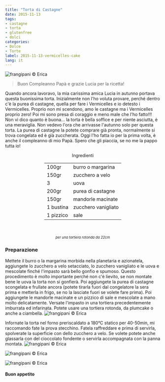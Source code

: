 ```yaml
---
title: "Torta di Castagne"
date: 2015-11-13
tags:
- castagne
- torta
- glutenfree
- dolci
categories:
- Dolce
- Torte
label: 2015-11-13-vermicelles-cake
lang: it 
---
```

![](header.jpg "frangipani © Erica")

> Buon Compleanno Papà e grazie Lucia per la ricetta!

Quando ancora lavoravo, la mia carissima amica Lucia in autunno portava questa buonissima torta. Inizialmente non l'ho voluta provare, perché dentro c'è la purea di castagne, quella per fare i Vermicelles e io detesto i Vermicelles. Proprio non mi scendono, amo le castagne ma i Vermicelles proprio zero! Poi mi sono presa di coraggio e meno male che l'ho fatto!!! Non vi dico quanto è buona... la torta è bella soffice e per niente asciutta, è una meraviglia. Non vedevo l'ora che arrivasse l'autunno solo per questa torta. La purea di castagne la potete comprare già pronta, normalmente si trova congelata ed è già zuccherata. Oggi l'ho fatta io per la prima volta, è anche il compleanno di mio Papà. Spero che gli piaccia, se no me la pappo tutta io!


<div id="wrapper" style="text-align: center">
  <div id="yourdiv" style="display: inline-block;">
    <div class="ingredients">
      <div class="ingredients-title">Ingredienti</div>
      <table>
        <tbody>
          </tr>
          <tr>
            <td>100gr</td>
            <td>burro o margarina</td>
          </tr>
          <tr>
            <td>150gr</td>
            <td>zucchero a velo</td>
          </tr>
          <tr>
            <td>3</td>
            <td>uova</td>
          </tr>
          <tr>
            <td>200gr</td>
            <td>purea di castagne</td>
          </tr>
          <tr>
            <td>150gr</td>
            <td>mandorle macinate</td>
          </tr>
          <tr>
            <td>1 bustina</td>
            <td>zucchero vanigliato</td>
          </tr>
          <tr>
            <td>1 pizzico</td>
            <td>sale</td>  
          </tr>
        </tbody>
      </table>
      <br></br>
      <i class="pull-right" style="font-size: 80%;">per una tortiera rotonda da 22cm</i>
    </div>
  </div>
</div>


<h3>
  <font color="grey">
    <i class="fa fa-cogs"></i>
  </font> Preparazione
</h3>

Mettete il burro o la margarina morbida nella planetaria e azionatela, aggiungete lo zucchero a velo setacciato, lo zucchero vanigliato e le uova e mescolate finché l'impasto sarà bello gonfio e spumoso. Questo procedimento è molto importante perché non c'è lievito, se non montate bene le uova la torta non si gonfierà. Poi aggiungete la purea di castagne scongelata e frullate ancora (potete tirarla fuori dal congelatore la sera prima e metterla in frigo, se no la lasciate fuori se volete fare prima). Poi aggiungete le mandorle macinate e un pizzico di sale e mescolate a mano molto delicatamente. Versate l'impasto in una tortiera precedentemente imburrata ed infarinata. Potete usare una tortiera rotonda, da plumcake o anche a ciambella.
![](teglia.jpg "frangipani © Erica")

Infornate la torta nel forno preriscaldato a 180°C statico per 40-50min, mi raccomando fate la prova stecchino. Fatela raffreddare e prima di servirla, spolverate la superficie con dello zucchero a velo. Se volete potete anche glassarla con del cioccolato fondente o servirla accompagnata con la panna montata.
![](risultato1.jpg "frangipani © Erica")

![](risultato2.jpg "frangipani © Erica")

![](risultato3.jpg "frangipani © Erica")

<h4>Buon appetito
  <font color="red">
    <i class="fa fa-smile-o"></i>
  </font>
</h4>